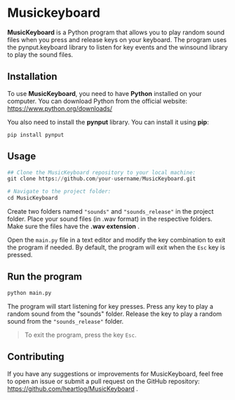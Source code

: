 # Musickeyboard

**MusicKeyboard** is a Python program that allows you to play random sound files when you press and release keys on your keyboard. The program uses the pynput.keyboard library to listen for key events and the winsound library to play the sound files.

## Installation

To use **MusicKeyboard**, you need to have **Python** installed on your computer. You can download Python from the official website: <https://www.python.org/downloads/>

You also need to install the **pynput** library. You can install it using **pip**:

```shell
pip install pynput
```

## Usage

```py
## Clone the MusicKeyboard repository to your local machine:
git clone https://github.com/your-username/MusicKeyboard.git

# Navigate to the project folder:
cd MusicKeyboard
```

Create two folders named `"sounds"` and `"sounds_release"` in the project folder. Place your sound files (in .wav format) in the respective folders. Make sure the files have the **.wav extension** .

Open the `main.py` file in a text editor and modify the key combination to exit the program if needed. By default, the program will exit when the `Esc` key is pressed.

## Run the program

```py
python main.py
```

The program will start listening for key presses. Press any key to play a random sound from the "sounds" folder.
Release the key to play a random sound from the `"sounds_release"` folder.

> To exit the program, press the key `Esc`.

## Contributing

If you have any suggestions or improvements for MusicKeyboard, feel free to open an issue or submit a pull request on the GitHub repository: <https://github.com/heartlog/MusicKeyboard> .
